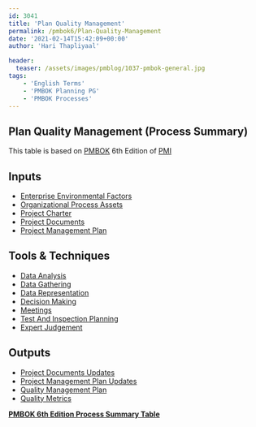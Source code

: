```yaml
---
id: 3041   
title: 'Plan Quality Management'
permalink: /pmbok6/Plan-Quality-Management
date: '2021-02-14T15:42:09+00:00'
author: 'Hari Thapliyaal'

header:
  teaser: /assets/images/pmblog/1037-pmbok-general.jpg
tags:
    - 'English Terms'
    - 'PMBOK Planning PG'
    - 'PMBOK Processes'
---
```


## Plan Quality Management (Process Summary)

This table is based on [PMBOK](https://www.pmi.org/pmbok-guide-standards) 6th Edition of [PMI](https:/www.pmi.org)

## **Inputs**

- [Enterprise Environmental Factors](/pmbok6/enterprise-environmental-factors)
- [Organizational Process Assets](/pmbok6/organizational-process-assets)
- [Project Charter](/pmbok6/project-charter)
- [Project Documents](/pmbok6/project-documents)
- [Project Management Plan](/pmbok6/project-management-plan)

## **Tools &amp; Techniques**

- [Data Analysis](/pmbok6/data-analysis)
- [Data Gathering](/pmbok6/data-gathering)
- [Data Representation](/pmbok6/data-representation)
- [Decision Making](/pmbok6/decision-making)
- [Meetings](/pmbok6/meetings)
- [Test And Inspection Planning](/pmbok6/test-and-inspection-planning)
- [Expert Judgement](/pmbok6/expert-judgement)

## **Outputs**

- [Project Documents Updates](/pmbok6/project-documents-updates)
- [Project Management Plan Updates](/pmbok6/project-management-plan-updates)
- [Quality Management Plan](/pmbok6/quality-management-plan)
- [Quality Metrics](/pmbok6/quality-metrics)

**[PMBOK 6th Edition Process Summary Table](process-groups-and-processes-in-pmbok6/)**

